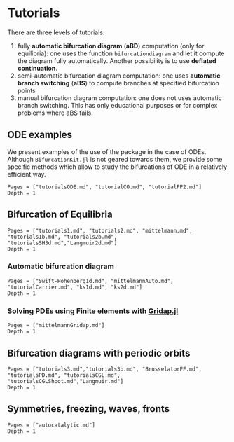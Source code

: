 # Tutorials

There are three levels of tutorials:

1. fully **automatic bifurcation diagram** (**aBD**) computation (only for equilibria): one uses the function `bifurcationdiagram` and let it compute the diagram fully automatically. Another possibility is to use **deflated continuation**.
2. semi-automatic bifurcation diagram computation: one uses **automatic branch switching** (**aBS**) to compute branches at specified bifurcation points
3. manual bifurcation diagram computation: one does not uses automatic branch switching. This has only educational purposes or for complex problems where aBS fails.

## ODE examples

We present examples of the use of the package in the case of ODEs. Although `BifurcationKit.jl` is not geared towards them, we provide some specific methods which allow to study the bifurcations of ODE in a relatively efficient way.

```@contents
Pages = ["tutorialsODE.md", "tutorialCO.md", "tutorialPP2.md"]
Depth = 1
```

## Bifurcation of Equilibria
```@contents
Pages = ["tutorials1.md", "tutorials2.md", "mittelmann.md", "tutorials1b.md", "tutorials2b.md", "tutorialsSH3d.md","Langmuir2d.md"]
Depth = 1
```

### Automatic bifurcation diagram
```@contents
Pages = ["Swift-Hohenberg1d.md", "mittelmannAuto.md", "tutorialCarrier.md", "ks1d.md", "ks2d.md"]
Depth = 1
```

### Solving PDEs using Finite elements with [Gridap.jl](https://github.com/gridap/Gridap.jl)
```@contents
Pages = ["mittelmannGridap.md"]
Depth = 1
```

## Bifurcation diagrams with periodic orbits
```@contents
Pages = ["tutorials3.md","tutorials3b.md", "BrusselatorFF.md", "tutorialsPD.md", "tutorialsCGL.md", "tutorialsCGLShoot.md","Langmuir.md"]
Depth = 1
```

## Symmetries, freezing, waves, fronts

```@contents
Pages = ["autocatalytic.md"]
Depth = 1
```